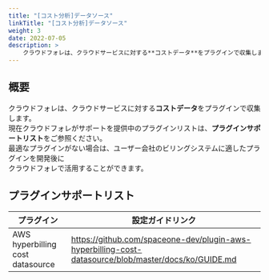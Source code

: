 ```yaml
---
title: "[コスト分析]データソース"
linkTitle: "[コスト分析]データソース"
weight: 3
date: 2022-07-05
description: >
    クラウドフォレは、クラウドサービスに対する**コストデータ**をプラグインで収集します。
---
```


## 概要

クラウドフォレは、クラウドサービスに対する**コストデータ**をプラグインで収集します。  
現在クラウドフォレがサポートを提供中のプラグインリストは、**プラグインサポートリスト**をご参照ください。  
最適なプラグインがない場合は、ユーザー会社のビリングシステムに適したプラグインを開発後に  
クラウドフォレで活用することができます。

## プラグインサポートリスト

| **プラグイン** | **設定ガイドリンク** |
| --- | --- |
| AWS hyperbilling cost datasource | https://github.com/spaceone-dev/plugin-aws-hyperbilling-cost-datasource/blob/master/docs/ko/GUIDE.md |
